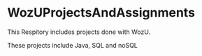 # WozUProjectsAndAssignments


This Respitory includes projects done with WozU.

These projects include Java, SQL and noSQL
